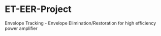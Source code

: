 # ET-EER-Project
Envelope Tracking - Envelope Elimination/Restoration for high efficiency power amplifier 
